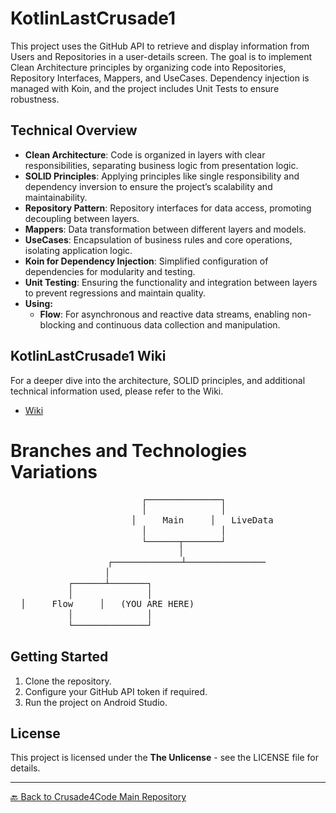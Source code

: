 # KotlinLastCrusade1

This project uses the GitHub API to retrieve and display information from Users and Repositories in a user-details screen. The goal is to implement Clean Architecture principles by organizing code into Repositories, Repository Interfaces, Mappers, and UseCases. Dependency injection is managed with Koin, and the project includes Unit Tests to ensure robustness.

## Technical Overview

- **Clean Architecture**: Code is organized in layers with clear responsibilities, separating business logic from presentation logic.
- **SOLID Principles**: Applying principles like single responsibility and dependency inversion to ensure the project’s scalability and maintainability.
- **Repository Pattern**: Repository interfaces for data access, promoting decoupling between layers.
- **Mappers**: Data transformation between different layers and models.
- **UseCases**: Encapsulation of business rules and core operations, isolating application logic.
- **Koin for Dependency Injection**: Simplified configuration of dependencies for modularity and testing.
- **Unit Testing**: Ensuring the functionality and integration between layers to prevent regressions and maintain quality.
- **Using:**
  - **Flow**: For asynchronous and reactive data streams, enabling non-blocking and continuous data collection and manipulation.

## KotlinLastCrusade1 Wiki

For a deeper dive into the architecture, SOLID principles, and additional technical information used, please refer to the Wiki.

- [Wiki](https://github.com/Crusade4Code/crusade4code.github.io/wiki/KotlinLastCrusade1)

# Branches and Technologies Variations
                
<div style="text-align: center; font-family: monospace; line-height: 1.2;">
  <pre style="display: inline-block; margin: 0; padding: 0; background: none; border: none;">
              ┌──────────────┐        
              │              │        
              │     <a href="https://github.com/Crusade4Code/kotlinlastcrusade1-xml-koin-mapper-usecase/tree/main" style="text-decoration: none; color: inherit; display: inline-block;">Main</a>     │   LiveData 
              │              │        
              └──────┬───────┘        
                     │                
       ┌─────────────┴───────────────
       │                              
┌──────┴───────┐                      
│              │                      
│     <a href="https://github.com/Crusade4Code/kotlinlastcrusade1-xml-koin-mapper-usecase/tree/flow" style="text-decoration: none; color: inherit; display: inline-block;">Flow</a>     │   (YOU ARE HERE)                       
│              │                      
└──────────────┘                      
</pre> 
</div>     

## Getting Started
1. Clone the repository.
2. Configure your GitHub API token if required.
3. Run the project on Android Studio.

## License
This project is licensed under the **The Unlicense** - see the LICENSE file for details.

---

[🔙 Back to Crusade4Code Main Repository](https://github.com/Crusade4Code/crusade4code.github.io)

